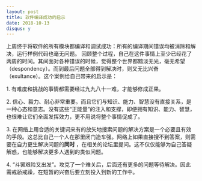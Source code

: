 ```yaml
---
layout: post
title: 软件编译成功的启示
date: 2018-10-13
disqus: y
---
```


上周终于将软件的所有模块都编译和调试成功：所有的编译期间错误均被消除和解决，运行样例代码也毫无问题。 回顾整个过程，自己在这件事情上至少已经花了两周的时间。其间面对各种错误的时候，觉得整个世界都黯淡无光，毫无希望（despondency）。而到最后问题全部得到解决时，则又无比兴奋（exultance）。这个案例给自己带来的启示是：

1\. 有难度和挑战的事情都需要经过九九八十一难，才能够修成正果。

2\. 信心、毅力、耐心非常重要。而且它们与知识、能力、智慧没有直接关系，是一种心态和意志。没有这些“正能量”的注入和支撑，即便拥有知识、能力、智慧，也很难让它们全面发挥效力，更不用说将整个事情促成了。

3\. 在网络上用合适的关键词来有的放矢地搜索问题的解决方案是一个必要且有效的手段。这总比自己一个人在那里闭门造车强。网络上如果直接搜不到答案，则需要在自力更生解决问题的**同时** ，在相关的论坛里提问。这不仅仅能够为自己答疑解惑，也能够解决更多人遇到的类似问题。

4\. “斗罢艰险又出发”。攻克了一个难关后，后面还有更多的问题等待解决。因此需戒骄戒躁，在短暂的兴奋后要立刻投入到新的工作中。
